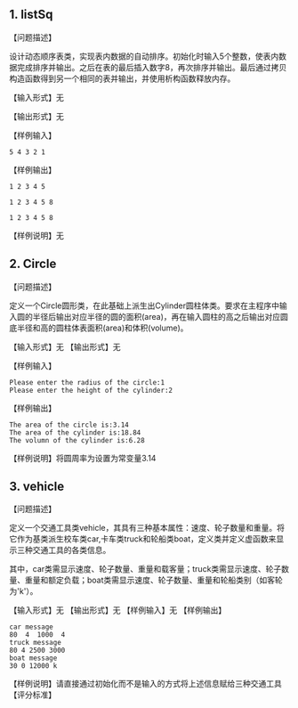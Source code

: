 ## 1.   listSq

【问题描述】

设计动态顺序表类，实现表内数据的自动排序。初始化时输入5个整数，使表内数据完成排序并输出。之后在表的最后插入数字8，再次排序并输出。最后通过拷贝构造函数得到另一个相同的表并输出，并使用析构函数释放内存。

【输入形式】无

【输出形式】无

【样例输入】

```
5 4 3 2 1
```

【样例输出】

```
1 2 3 4 5

1 2 3 4 5 8

1 2 3 4 5 8
```

【样例说明】无



## 2.   Circle

【问题描述】

定义一个Circle圆形类，在此基础上派生出Cylinder圆柱体类。要求在主程序中输入圆的半径后输出对应半径的圆的面积(area)，再在输入圆柱的高之后输出对应圆底半径和高的圆柱体表面积(area)和体积(volume)。

【输入形式】无
【输出形式】无

【样例输入】

```
Please enter the radius of the circle:1
Please enter the height of the cylinder:2
```

【样例输出】

```
The area of the circle is:3.14
The area of the cylinder is:18.84
The volumn of the cylinder is:6.28
```

【样例说明】将圆周率为设置为常变量3.14



## 3.   vehicle

【问题描述】

定义一个交通工具类vehicle，其具有三种基本属性：速度、轮子数量和重量。将它作为基类派生校车类car,卡车类truck和轮船类boat，定义类并定义虚函数来显示三种交通工具的各类信息。

其中，car类需显示速度、轮子数量、重量和载客量；truck类需显示速度、轮子数量、重量和额定负载；boat类需显示速度、轮子数量、重量和轮船类别（如客轮为'k'）。

【输入形式】无
【输出形式】无
【样例输入】无
【样例输出】

```
car message
80  4  1000  4
truck message
80 4 2500 3000
boat message
30 0 12000 k
```

【样例说明】请直接通过初始化而不是输入的方式将上述信息赋给三种交通工具
【评分标准】
